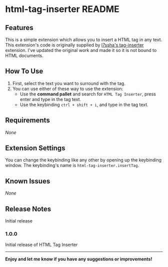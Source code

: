 # html-tag-inserter README
<!-- TODO: Add repository -->
## Features

This is a simple extension which allows you to insert a HTML tag in any text.
This extension's code is originally supplied by [l7ssha's tag-inserter](https://marketplace.visualstudio.com/items?itemName=l7ssha.tag-inserter) extension. I've updated the original work and made it so it is not bound to HTML documents.

## How To Use

1. First, select the text you want to surround with the tag.
2. You can use either of these way to use the extension:
   * Use the **command pallet** and search for `HTML Tag Inserter`, press enter and type in the tag text.
   * Use the keybinding `ctrl + shift + i`, and type in the tag text.

## Requirements

*None*

## Extension Settings

You can change the keybinding like any other by opening up the keybinding window.
The keybinding's name is `html-tag-inserter.insertTag`.

## Known Issues

*None*

## Release Notes

Initial release

### 1.0.0

Initial release of HTML Tag Inserter

---

**Enjoy and let me know if you have any suggestions or improvements!**
